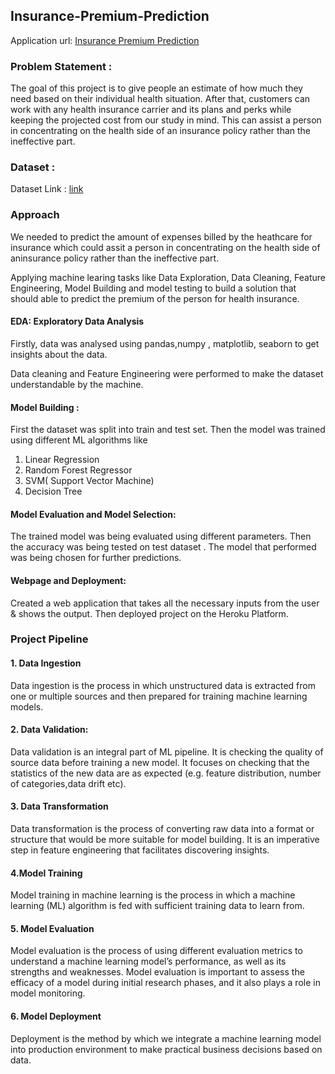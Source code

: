 ## Insurance-Premium-Prediction 
Application url:
[Insurance Premium Prediction](https://premium-pred-app.herokuapp.com/)

### Problem Statement : 
The goal of this project is to give people an estimate of how much they need based on
their individual health situation. After that, customers can work with any health
insurance carrier and its plans and perks while keeping the projected cost from our
study in mind. This can assist a person in concentrating on the health side of an
insurance policy rather than the ineffective part.

### Dataset : 
Dataset Link : [link](https://www.kaggle.com/datasets/noordeen/insurance-premium-prediction)


### Approach
We needed to predict the amount of expenses billed by the heathcare for insurance which could assit a person 
in concentrating on the health side of aninsurance policy rather than the ineffective part.

Applying machine learing tasks like Data Exploration, Data Cleaning, Feature Engineering, Model Building and model testing to build a solution that should able to predict the premium of the person for health insurance. 

#### EDA: Exploratory Data Analysis 
Firstly, data was analysed using pandas,numpy , matplotlib, seaborn to get insights about the data.

Data cleaning and Feature Engineering were performed to make the dataset understandable by the machine.

#### Model Building : 
First the dataset was split into train and test set. Then the model was trained using different ML algorithms like 
1. Linear Regression
2. Random Forest Regressor
3. SVM( Support Vector Machine)
4. Decision Tree

#### Model Evaluation and Model Selection:
The trained model was being evaluated using different parameters. 
Then the accuracy was being tested on test dataset .
The model that performed was being chosen for further predictions.


#### Webpage and Deployment:
 Created a web application that takes all the necessary inputs from the user & shows the output. Then deployed project on the Heroku Platform.



 ### Project Pipeline
 #### 1. Data Ingestion
 Data ingestion is the process in which unstructured data is extracted from one or multiple sources and then prepared for training machine learning models.

 #### 2. Data Validation:
Data validation is an integral part of ML pipeline. It is checking the quality of source data before training a new model.
It focuses on checking that the statistics of the new data are as expected (e.g. feature distribution, number of categories,data drift  etc).

#### 3.  Data Transformation
Data transformation is the process of converting raw data into a format or structure that would be more suitable for model building.
It is an imperative step in feature engineering that facilitates discovering insights.

#### 4.Model Training
Model training in machine learning is the process in which a machine learning (ML) algorithm is fed with sufficient training data to learn from.

#### 5. Model Evaluation
Model evaluation is the process of using different evaluation metrics to understand a machine learning model’s performance, as well as its strengths and weaknesses.
Model evaluation is important to assess the efficacy of a model during initial research phases, and it also plays a role in model monitoring.


#### 6. Model Deployment
Deployment is the method by which we integrate a machine learning model into production environment to make practical business decisions based on data.